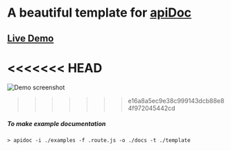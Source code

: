 # A beautiful template for [apiDoc](https://github.com/apidoc/apidoc)

## [Live Demo](https://ahmed-dinar.github.io/apidoc-template)
<<<<<<< HEAD
=======

![Demo screenshot](https://raw.githubusercontent.com/ahmed-dinar/apidoc-template/master/examples/assets/Screenshot1.png)
>>>>>>> e16a8a5ec9e38c999143dcb88e84f972045442cd

##### To make example documentation

``> apidoc -i ./examples -f .route.js -o ./docs -t ./template``
